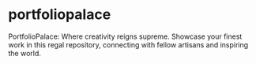 # portfoliopalace
PortfolioPalace: Where creativity reigns supreme. Showcase your finest work in this regal repository, connecting with fellow artisans and inspiring the world.

